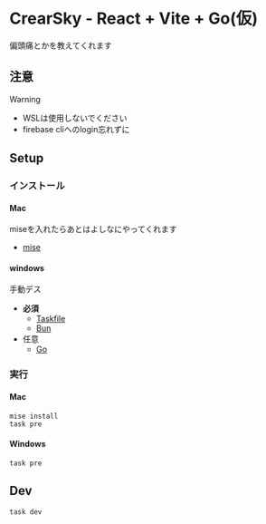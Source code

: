 # CrearSky - React + Vite + Go(仮)

偏頭痛とかを教えてくれます

## 注意
> [!WARNING]
> - WSLは使用しないでください
> - firebase cliへのlogin忘れずに

## Setup

### インストール
#### Mac
miseを入れたらあとはよしなにやってくれます
- [mise](https://mise.jdx.dev/getting-started.html)

#### windows
手動デス
- **必須**
  - [Taskfile](https://taskfile.dev/installation/)
  - [Bun](https://bun.sh/)
- 任意
  - [Go](https://go.dev/)

### 実行

#### Mac
```shell
mise install
task pre
```

#### Windows
```shell
task pre
```

## Dev
```shell
task dev
```

